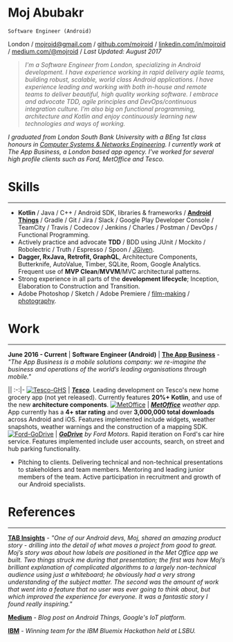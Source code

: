 # Moj Abubakr

    Software Engineer (Android)

London / [mojroid@gmail.com](mailto:mojroid@gmail.com) / [github.com/mojroid](https://github.com/MojRoid) / [linkedin.com/in/mojroid](https://www.linkedin.com/in/mojroid) / [medium.com/@mojroid](https://medium.com/@mojroid) / *Last Updated: August 2017*

> *I'm a Software Engineer from London, specializing in Android development. I have experience working in rapid delivery agile teams, building robust, scalable, world class Android applications. I have experience leading and working with both in-house and remote teams to deliver beautiful, high quality working software. I embrace and advocate TDD, agile principles and DevOps/continuous integration culture. I'm also big on functional programming, architecture and Kotlin and enjoy continuously learning new technologies and ways of working.*
>
*I graduated from London South Bank University with a BEng 1st class honours in [Computer Systems & Networks Engineering](https://www.lsbu.ac.uk/courses/course-finder/computer-systems-networks-beng-hons). I currently work at The App Business, a London based app agency. I've worked for several high profile clients such as Ford, MetOffice and Tesco.*

# Skills #
---

- **Kotlin** / Java / C++ / Android SDK, libraries & frameworks / **[Android Things](https://medium.com/@mojroid/the-quick-and-simple-guide-to-android-things-6592636e772f)** / Gradle / Git / Jira / Slack / Google Play Developer Console / TeamCity / Travis /  Codecov / Jenkins / Charles / Postman / DevOps / Functional Programming.
- Actively practice and advocate **TDD**  / BDD using JUnit / Mockito / Robolectric / Truth / Espresso / Spoon / [JGiven](https://medium.com/@mojroid/quick-and-simple-overview-to-ui-automation-on-android-a4d5398482e4).
- **Dagger, RxJava, Retrofit,  GraphQL**, Architecture Components, Butterknife, AutoValue, Timber, SQLite, Room, Google Analytics. Frequent use of **MVP Clean**/**MVVM**/MVC architectural patterns.
- Strong experience in all parts of the **development lifecycle**; Inception, Elaboration to Construction and Transition.
- Adobe Photoshop / Sketch / Adobe Premiere / [film-making](https://www.youtube.com/watch?v=dLm-860kFT8) / [photography](http://moj-a.tumblr.com/).

# Work #
---

**June 2016 - Current** | **Software Engineer (Android)** | [**The App Business**](http://www.theappbusiness.com/) - *"The App Business is a mobile solutions company: we re-imagine the business and operations of the world’s leading organisations through mobile."*

||
:-:|-
[![Tesco-GHS](http://i.imgur.com/LgV0JkL.png)](https://www.tesco.com) | *[**Tesco**](https://www.tesco.com).* Leading development on Tesco's new home grocery app (not yet released). Currently features **20%+ Kotlin**, and use of the new **architecture components**.
[![MetOffice](http://i.imgur.com/H9a0eGP.png)](https://play.google.com/store/apps/details?id=uk.gov.metoffice.weather.android) | *[**MetOffice**](https://play.google.com/store/apps/details?id=uk.gov.metoffice.weather.android) weather app.* App currently has a **4+ star rating** and over **3,000,000 total downloads** across Android and iOS. Features implemented include widgets, weather snapshots, weather warnings and the construction of a mapping SDK.
[![Ford-GoDrive](http://i.imgur.com/RWv70Mw.png)](https://play.google.com/store/apps/details?id=com.ford.godrive) | *[**GoDrive**](https://play.google.com/store/apps/details?id=com.ford.godrive) by Ford Motors.* Rapid iteration on Ford's car hire service. Features implemented include user accounts, search, on street and hub parking functionality.

- Pitching to clients. Delivering technical and non-technical presentations to stakeholders and team members. Mentoring and leading junior members of the team. Active participation in recruitment and growth of our Android specialists.

# References #
---

[**TAB Insights**](http://www.theappbusiness.com/insights/tab-asks-ryan-loader) - *"One of our Android devs, Moj, shared an amazing product story - drilling into the detail of what moves a project from good to great. Moj’s story was about how labels are positioned in the Met Office app we built. Two things struck me during that presentation; the first was how Moj’s brilliant explanation of complicated algorithms to a largely non-technical audience using just a whiteboard; he obviously had a very strong understanding of the subject matter. The second was the amount of work that went into a feature that no user was ever going to think about, but which improved the experience for everyone. It was a fantastic story I found really inspiring."*

[**Medium**](https://medium.com/@mojroid/the-quick-and-simple-guide-to-android-things-6592636e772f) - *Blog post on Android Things, Google's IoT platform.*


[**IBM**](https://developer.ibm.com/watson/blog/2015/07/13/london-south-bank-university-hackathon/) - *Winning team for the IBM Bluemix Hackathon held at LSBU.*